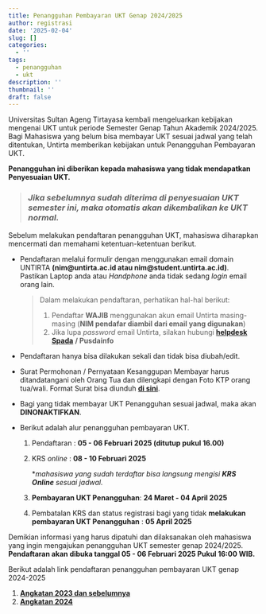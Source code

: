 ```yaml
---
title: Penangguhan Pembayaran UKT Genap 2024/2025
author: registrasi
date: '2025-02-04'
slug: []
categories:
  - ''
tags:
  - penangguhan
  - ukt
description: ''
thumbnail: ''
draft: false
---
```


Universitas Sultan Ageng Tirtayasa kembali mengeluarkan kebijakan mengenai UKT untuk periode Semester Genap Tahun Akademik 2024/2025. Bagi Mahasiswa yang belum bisa membayar UKT sesuai jadwal yang telah ditentukan, Untirta memberikan kebijakan untuk Penangguhan Pembayaran UKT.

**Penangguhan ini diberikan kepada mahasiswa yang tidak mendapatkan Penyesuaian UKT.**

> ### *Jika sebelumnya sudah diterima di penyesuaian UKT semester ini, maka otomatis akan dikembalikan ke UKT normal.*

Sebelum melakukan pendaftaran penangguhan UKT, mahasiswa diharapkan mencermati dan memahami ketentuan-ketentuan berikut.

-   Pendaftaran melalui formulir dengan menggunakan email domain UNTIRTA **(nim\@untirta.ac.id atau nim\@student.untirta.ac.id)**. Pastikan Laptop anda atau *Handphone* anda tidak sedang *login* email orang lain.

    > Dalam melakukan pendaftaran, perhatikan hal-hal berikut:
    >
    > 1.  Pendaftar **WAJIB** menggunakan akun email Untirta masing-masing (**NIM pendafar diambil dari email yang digunakan**)
    > 2.  Jika lupa *password* email Untirta, silakan hubungi [**helpdesk Spada**](http://helpdesk.spada.untirta.ac.id/) **/ Pusdainfo**

-   Pendaftaran hanya bisa dilakukan sekali dan tidak bisa diubah/edit.

-   Surat Permohonan / Pernyataan Kesanggupan Membayar harus ditandatangani oleh Orang Tua dan dilengkapi dengan Foto KTP orang tua/wali. Format Surat bisa diunduh [**di sini**](https://drive.google.com/file/d/1rUThwfNKSLh_E8Le_wkegXGrVu8CMWoI/view?usp=sharing).

-   Bagi yang tidak membayar UKT Penangguhan sesuai jadwal, maka akan **DINONAKTIFKAN**.

-   Berikut adalah alur penangguhan pembayaran UKT.

    1.  Pendaftaran : **05 - 06 Februari 2025 (ditutup pukul 16.00)**

    2.  KRS *online* : **08 - 10 Februari 2025**

        \**mahasiswa yang sudah terdaftar bisa langsung mengisi **KRS Online** sesuai jadwal.*

    3.  **Pembayaran UKT Penangguhan**: **24 Maret - 04 April 2025**

    4.  Pembatalan KRS dan status registrasi bagi yang tidak **melakukan pembayaran UKT Penangguhan** : **05 April 2025**

Demikian informasi yang harus dipatuhi dan dilaksanakan oleh mahasiswa yang ingin mengajukan penangguhan UKT semester genap 2024/2025. **Pendaftaran akan dibuka tanggal 05 - 06 Februari 2025 Pukul 16:00 WIB.**

Berikut adalah link pendaftaran penangguhan pembayaran UKT genap 2024-2025

1.  [**Angkatan 2023 dan sebelumnya**](https://forms.gle/SPm9nUzbbV1B6VnP6)
2.  [**Angkatan 2024**](https://forms.office.com/r/JdEktYK4z3)
